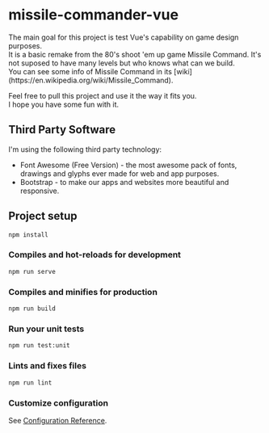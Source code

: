 # missile-commander-vue
<p>The main goal for this project is test Vue's capability on game design purposes.<br />
It is a basic remake from the 80's shoot 'em up game Missile Command. It's not suposed to have many levels but who knows what can we build.<br />
You can see some info of Missile Command in its [wiki](https://en.wikipedia.org/wiki/Missile_Command).</p>

<p>Feel free to pull this project and use it the way it fits you.<br />
I hope you have some fun with it.</p>

## Third Party Software
I'm using the following third party technology:
- Font Awesome (Free Version) - the most awesome pack of fonts, drawings and glyphs ever made for web and app purposes.
- Bootstrap - to make our apps and websites more beautiful and responsive.

## Project setup
```
npm install
```

### Compiles and hot-reloads for development
```
npm run serve
```

### Compiles and minifies for production
```
npm run build
```

### Run your unit tests
```
npm run test:unit
```

### Lints and fixes files
```
npm run lint
```

### Customize configuration
See [Configuration Reference](https://cli.vuejs.org/config/).
